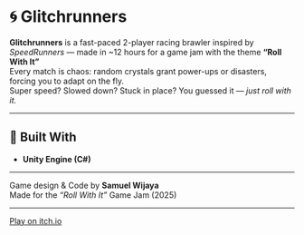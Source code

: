 # 🌀 Glitchrunners

**Glitchrunners** is a fast-paced 2-player racing brawler inspired by *SpeedRunners* — made in ~12 hours for a game jam with the theme **“Roll With It”**  
Every match is chaos: random crystals grant power-ups or disasters, forcing you to adapt on the fly.  
Super speed? Slowed down? Stuck in place? You guessed it — *just roll with it.*

---

## 🧠 Built With
- **Unity Engine (C#)**
  
---


Game design & Code by **Samuel Wijaya**  
Made for the *“Roll With It”* Game Jam (2025)

---

[Play on itch.io](https://gygabyte.itch.io/glitchrunners)
